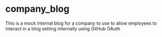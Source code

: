 # company_blog
This is a mock internal blog for a company to use to allow employees to interact in a blog setting internally using GitHub OAuth
